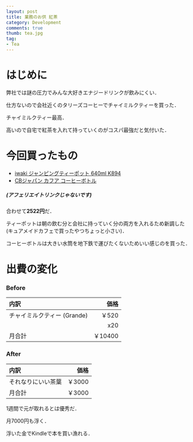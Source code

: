 ```yaml
---
layout: post
title: 業務のお供 紅茶
category: Development
comments: true
thumb: tea.jpg
tag:
- Tea
---
```


# はじめに

弊社では謎の圧力でみんな大好きエナジードリンクが飲みにくい．

仕方ないので会社近くのタリーズコーヒーでチャイミルクティーを買った．

チャイミルクティー最高．

高いので自宅で紅茶を入れて持っていくのがコスパ最強だと気付いた．

# 今回買ったもの

- [iwaki ジャンピングティーポット 640ml K894](http://amzn.asia/d/14siNJG)
- [CBジャパン カフア コーヒーボトル](http://amzn.asia/d/1RrUyMU)

##### (アフェリエイトリンクじゃないです)

合わせて**2522円**だ．

ティーポットは朝の飲む分と会社に持っていく分の両方を入れるため新調した(キュアメイドカフェで買ったやつちょっと小さい)．

コーヒーボトルは大きい水筒を地下鉄で運びたくないためいい感じのを買った．

# 出費の変化

### Before

| 内訳 | 価格 |
|:---|---:|
| チャイミルクティー (Grande) | ￥520 |
|  | x20 |
| 月合計 | ￥10400 |

### After

| 内訳 | 価格 |
|:---|---:|
| それなりにいい茶葉 | ￥3000 |
| 月合計 | ￥3000 |

1週間で元が取れるとは優秀だ．

月7000円も浮く．

浮いた金でKindleで本を買い漁れる．